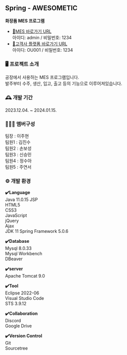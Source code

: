 ## Spring - AWESOMETIC
**화장품 MES 프로그램**

- [🔗MES 바로가기 URL](http://c7d2307t2.itwillbs.com/system/login)<br>
  아이디: admin / 비밀번호: 1234<br>
- [🔗고객사 플랫폼 바로가기 URL](http://c7d2307t2.itwillbs.com/platform/login)<br>
  아이디: OU001 / 비밀번호: 1234<br>

### 🖥️ 프로젝트 소개
공장에서 사용하는 MES 프로그램입니다.<br>
발주부터 수주, 생산, 입고, 출고 등의 기능으로 이루어져있습니다.


### 🕰️ 개발 기간
2023.12.04. ~ 2024.01.15.

### 🧑‍🤝‍🧑 맴버구성
팀장 : 이주현  
팀원1 : 김진수  
팀원2 : 손보성  
팀원3 : 신승민  
팀원4 : 정수아  
팀원5 : 주연서  

### ⚙️ 개발 환경
**✔️Language**  
Java 11.0.15 
JSP  
HTML5  
CSS3  
JavaScript  
jQuery  
Ajax  
JDK 11
Spring Framework 5.0.6


**✔️Database**  
Mysql 8.0.33   
Mysql Workbench  
DBeaver  


**✔️server**  
Apache Tomcat 9.0


**✔️Tool**  
Eclipse 2022-06  
Visual Studio Code  
STS 3.9.12


**✔️Collaboration**  
Discord  
Google Drive  


**✔️Version Control**  
Git  
Sourcetree  

